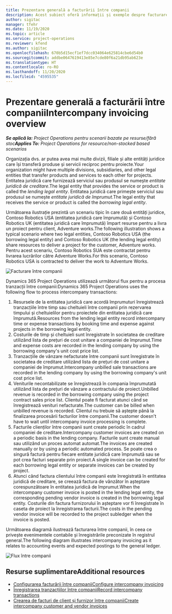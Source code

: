 ```yaml
---
title: Prezentare generală a facturării între companii
description: Acest subiect oferă informații și exemple despre facturarea între companii pentru proiecte.
author: sigitac
manager: tfehr
ms.date: 11/19/2020
ms.topic: article
ms.service: project-operations
ms.reviewer: kfend
ms.author: sigitac
ms.openlocfilehash: 670b5d15ecf1ef7dcc034064e625814cbe6d54b0
ms.sourcegitcommit: addbe0647619413e85e7cde80f6a21db95ab623e
ms.translationtype: HT
ms.contentlocale: ro-RO
ms.lasthandoff: 11/20/2020
ms.locfileid: "4595535"
---
```

# <a name="intercompany-invoicing-overview"></a><span data-ttu-id="26b47-103">Prezentare generală a facturării între companii</span><span class="sxs-lookup"><span data-stu-id="26b47-103">Intercompany invoicing overview</span></span>

<span data-ttu-id="26b47-104">_**Se aplică la:** Project Operations pentru scenarii bazate pe resurse/fără stoc_</span><span class="sxs-lookup"><span data-stu-id="26b47-104">_**Applies To:** Project Operations for resource/non-stocked based scenarios_</span></span>

<span data-ttu-id="26b47-105">Organizația dvs. ar putea avea mai multe divizii, filiale și alte entități juridice care își transferă produse și servicii reciproc pentru proiecte.</span><span class="sxs-lookup"><span data-stu-id="26b47-105">Your organization might have multiple divisions, subsidiaries, and other legal entities that transfer products and services to each other for projects.</span></span> <span data-ttu-id="26b47-106">Entitatea juridică care furnizează serviciul sau produsul se numește *entitate juridică de creditare*.</span><span class="sxs-lookup"><span data-stu-id="26b47-106">The legal entity that provides the service or product is called the *lending legal entity*.</span></span> <span data-ttu-id="26b47-107">Entitatea juridică care primește serviciul sau produsul se numește *entitate juridică de împrumut*.</span><span class="sxs-lookup"><span data-stu-id="26b47-107">The legal entity that receives the service or product is called the *borrowing legal entity*.</span></span>

<span data-ttu-id="26b47-108">Următoarea ilustrație prezintă un scenariu tipic în care două entități juridice, Contoso Robotics USA (entitatea juridică care împrumută) și Contoso Robotics UK (entitatea juridică care împrumută) împart resurse pentru a livra un proiect pentru client, Adventure works.</span><span class="sxs-lookup"><span data-stu-id="26b47-108">The following illustration shows a typical scenario where two legal entities, Contoso Robotics USA (the borrowing legal entity) and Contoso Robotics UK (the lending legal entity) share resources to deliver a project for the customer, Adventure works.</span></span> <span data-ttu-id="26b47-109">Pentru acest scenariu, Contoso Robotics SUA este contractat pentru livrarea lucrărilor către Adventure Works.</span><span class="sxs-lookup"><span data-stu-id="26b47-109">For this scenario, Contoso Robotics USA is contracted to deliver the work to Adventure Works.</span></span>

![Facturare între companii](./media/IntercompanyScenario.png) 

<span data-ttu-id="26b47-111">Dynamics 365 Project Operations utilizează următorul flux pentru a procesa tranzacții între companii:</span><span class="sxs-lookup"><span data-stu-id="26b47-111">Dynamics 365 Project Operations uses the following flow to process intercompany transactions:</span></span>

1. <span data-ttu-id="26b47-112">Resursele de la entitatea juridică care acordă împrumuturi înregistrează tranzacțiile între timp sau cheltuieli între companii prin rezervarea timpului și cheltuielilor pentru proiectele din entitatea juridică care împrumută.</span><span class="sxs-lookup"><span data-stu-id="26b47-112">Resources from the lending legal entity record intercompany time or expense transactions by booking time and expense against projects in the borrowing legal entity.</span></span>
2. <span data-ttu-id="26b47-113">Costurile de timp și cheltuieli sunt înregistrate în societatea de creditare utilizând lista de prețuri de cost unitare a companiei de împrumut.</span><span class="sxs-lookup"><span data-stu-id="26b47-113">Time and expense costs are recorded in the lending company by using the borrowing company's unit cost price list.</span></span>
3. <span data-ttu-id="26b47-114">Tranzacțiile de vânzare nefacturate între companii sunt înregistrate în societatea de creditare utilizând lista de prețuri de cost unitare a companiei de împrumut.</span><span class="sxs-lookup"><span data-stu-id="26b47-114">Intercompany unbilled sale transactions are recorded in the lending company by using the borrowing company's unit cost price list.</span></span>
4. <span data-ttu-id="26b47-115">Veniturile necontabilizate se înregistrează în compania împrumutată utilizând lista de prețuri de vânzare a contractului de proiect.</span><span class="sxs-lookup"><span data-stu-id="26b47-115">Unbilled revenue is recorded in the borrowing company using the project contract sales price list.</span></span> <span data-ttu-id="26b47-116">Clientul poate fi facturat atunci când se înregistrează venituri nefacturate.</span><span class="sxs-lookup"><span data-stu-id="26b47-116">The customer can be billed when unbilled revenue is recorded.</span></span> <span data-ttu-id="26b47-117">Clientul nu trebuie să aștepte până la finalizarea procesării facturilor între companii.</span><span class="sxs-lookup"><span data-stu-id="26b47-117">The customer doesn't have to wait until intercompany invoice processing is complete.</span></span>
5. <span data-ttu-id="26b47-118">Facturile clienților între companii sunt create periodic în cadrul companiei de creditare.</span><span class="sxs-lookup"><span data-stu-id="26b47-118">Intercompany customer invoices are created on a periodic basis in the lending company.</span></span> <span data-ttu-id="26b47-119">Facturile sunt create manual sau utilizând un proces automat automat.</span><span class="sxs-lookup"><span data-stu-id="26b47-119">The invoices are created manually or by using a periodic automated process.</span></span> <span data-ttu-id="26b47-120">Se poate crea o singură factură pentru fiecare entitate juridică care împrumută sau se pot crea facturi separate prin proiect.</span><span class="sxs-lookup"><span data-stu-id="26b47-120">A single invoice can be created for each borrowing legal entity or separate invoices can be created by project.</span></span>
6. <span data-ttu-id="26b47-121">Atunci când factura clientului între companii este înregistrată în entitatea juridică de creditare, se creează factura de vânzător în așteptare corespunzătoare în entitatea juridică de împrumut.</span><span class="sxs-lookup"><span data-stu-id="26b47-121">When the intercompany customer invoice is posted in the lending legal entity, the corresponding pending vendor invoice is created in the borrowing legal entity.</span></span> <span data-ttu-id="26b47-122">Costurile din factura furnizorului în așteptare vor fi înregistrate în caseta de proiect la înregistrarea facturii.</span><span class="sxs-lookup"><span data-stu-id="26b47-122">The costs in the pending vendor invoice will be recorded to the project subledger when the invoice is posted.</span></span>

<span data-ttu-id="26b47-123">Următoarea diagramă ilustrează facturarea între companii, în ceea ce privește evenimentele contabile și înregistrările preconizate în registrul general.</span><span class="sxs-lookup"><span data-stu-id="26b47-123">The following diagram illustrates intercompany invoicing as it relates to accounting events and expected postings to the general ledger.</span></span>

![Flux între companii](./media/IntercompanyFlow.png)

## <a name="additional-resources"></a><span data-ttu-id="26b47-125">Resurse suplimentare</span><span class="sxs-lookup"><span data-stu-id="26b47-125">Additional resources</span></span>

- [<span data-ttu-id="26b47-126">Configurarea facturării între companii</span><span class="sxs-lookup"><span data-stu-id="26b47-126">Configure intercompany invoicing</span></span>](configure-intercompany-invoicing.md)
- [<span data-ttu-id="26b47-127">Înregistrarea tranzacțiilor între companii</span><span class="sxs-lookup"><span data-stu-id="26b47-127">Record intercompany transactions</span></span>](create-intercompany-transactions.md)
- [<span data-ttu-id="26b47-128">Crearea de facturi de client și furnizor între companii</span><span class="sxs-lookup"><span data-stu-id="26b47-128">Create intercompany customer and vendor invoices</span></span>](create-intercompany-customer-vendor-invoices.md)
